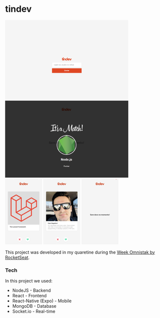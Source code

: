 # tindev

<img src="web1.png" width="400">
<img src="web2.png" width="400">
<img src="mobile1.png" width="120">
<img src="mobile2.png" width="120">
<img src="mobile3.png" width="120">

This project was developed in my quaretine during the [Week Omnistak by RocketSeat](https://rocketseat.com.br/week/aulas/8.0).

### Tech

In this project we used:

* NodeJS - Backend
* React - Frontend
* React-Native (Expo) - Mobile
* MongoDB - Database
* Socket.io - Real-time
